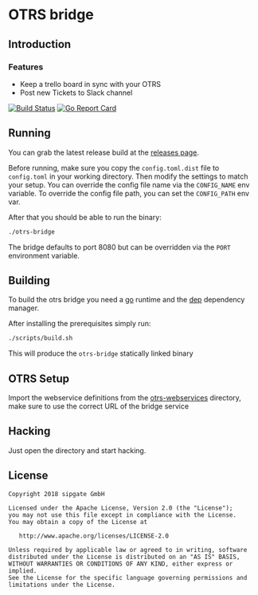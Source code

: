 # OTRS bridge

## Introduction

### Features

* Keep a trello board in sync with your OTRS
* Post new Tickets to Slack channel

[![Build Status](https://travis-ci.org/sipgate/otrs-bridge.svg?branch=master)](https://travis-ci.org/sipgate/otrs-trello-bridge)
[![Go Report Card](https://goreportcard.com/badge/github.com/sipgate/otrs-bridge)](https://goreportcard.com/report/github.com/sipgate/otrs-trello-bridge)

## Running

You can grab the latest release build at the [releases page](releases).

Before running, make sure you copy the `config.toml.dist` file to `config.toml` in your working directory.
Then modify the settings to match your setup. You can override the config file name via the `CONFIG_NAME` env variable.
To override the config file path, you can set the `CONFIG_PATH` env var.

After that you should be able to run the binary:
```bash
./otrs-bridge
```

The bridge defaults to port 8080 but can be overridden via the `PORT` environment variable.

## Building

To build the otrs bridge you need a [go](https://golang.org/doc/install) runtime
and the [dep](https://golang.github.io/dep/docs/installation.html) dependency manager.

After installing the prerequisites simply run:
```bash
./scripts/build.sh
```

This will produce the `otrs-bridge` statically linked binary

## OTRS Setup

Import the webservice definitions from the [otrs-webservices](otrs-webservices) directory, make sure to use the correct URL of the bridge service

## Hacking

Just open the directory and start hacking.

## License

```text
Copyright 2018 sipgate GmbH

Licensed under the Apache License, Version 2.0 (the "License");
you may not use this file except in compliance with the License.
You may obtain a copy of the License at

   http://www.apache.org/licenses/LICENSE-2.0

Unless required by applicable law or agreed to in writing, software
distributed under the License is distributed on an "AS IS" BASIS,
WITHOUT WARRANTIES OR CONDITIONS OF ANY KIND, either express or implied.
See the License for the specific language governing permissions and
limitations under the License.
```